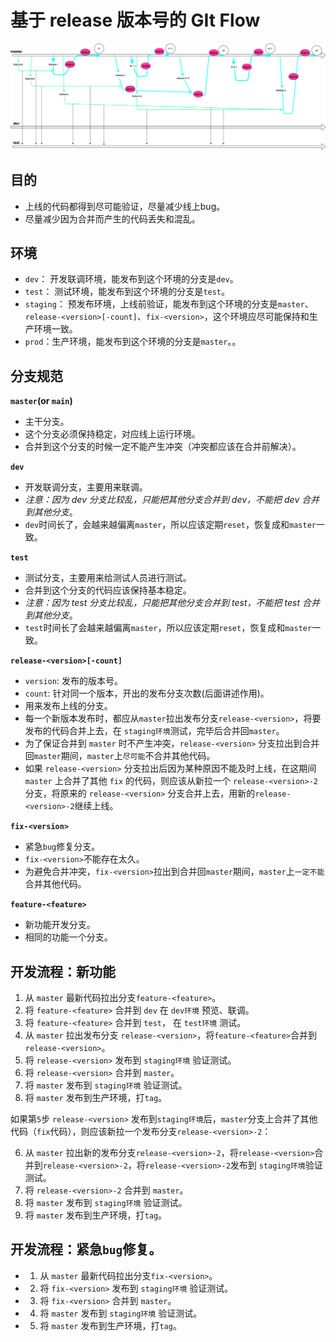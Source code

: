 # 基于 release 版本号的 GIt Flow

![流程图](./images/git-flow.png)

## 目的

- 上线的代码都得到尽可能验证，尽量减少线上bug。
- 尽量减少因为合并而产生的代码丢失和混乱。

## 环境

- `dev`： 开发联调环境，能发布到这个环境的分支是`dev`。
- `test`： 测试环境，能发布到这个环境的分支是`test`。
- `staging`： 预发布环境，上线前验证，能发布到这个环境的分支是`master`、`release-<version>[-count]`、`fix-<version>`，这个环境应尽可能保持和生产环境一致。
- `prod`：生产环境，能发布到这个环境的分支是`master`。。

## 分支规范

**`master`(or `main`)**

- 主干分支。
- 这个分支必须保持稳定，对应线上运行环境。
- 合并到这个分支的时候一定不能产生冲突（冲突都应该在合并前解决）。

**`dev`**

- 开发联调分支，主要用来联调。
- *注意：因为 dev 分支比较乱，只能把其他分支合并到 dev，不能把 dev 合并到其他分支*。
- `dev`时间长了，会越来越偏离`master`，所以应该定期`reset`，恢复成和`master`一致。

**`test`**

- 测试分支，主要用来给测试人员进行测试。
- 合并到这个分支的代码应该保持基本稳定。
- *注意：因为 test 分支比较乱，只能把其他分支合并到 test，不能把 test 合并到其他分支*。
- `test`时间长了会越来越偏离`master`，所以应该定期`reset`，恢复成和`master`一致。

**`release-<version>[-count]`**

- `version`: 发布的版本号。
- `count`: 针对同一个版本，开出的发布分支次数(后面讲述作用)。
- 用来发布上线的分支。
- 每一个新版本发布时，都应从`master`拉出发布分支`release-<version>`，将要发布的代码合并上去，在 `staging环境`测试，完毕后合并回`master`。
- 为了保证合并到 `master` 时不产生冲突，`release-<version>` 分支拉出到合并回`master`期间，`master`上`尽可能`不合并其他代码。
- 如果 `release-<version>` 分支拉出后因为某种原因不能及时上线，在这期间 `master` 上合并了其他 `fix` 的代码，则应该从新拉一个 `release-<version>-2` 分支，将原来的 `release-<version>` 分支合并上去，用新的`release-<version>-2`继续上线。

**`fix-<version>`**

- 紧急`bug`修复分支。
- `fix-<version>`不能存在太久。
- 为避免合并冲突，`fix-<version>`拉出到合并回`master`期间，`master`上`一定不能`合并其他代码。

**`feature-<feature>`**

- 新功能开发分支。
- 相同的功能一个分支。

## 开发流程：新功能

1. 从 `master` 最新代码拉出分支`feature-<feature>`。
2. 将 `feature-<feature>` 合并到 `dev` 在 `dev环境` 预览、联调。
3. 将 `feature-<feature>` 合并到 `test`， 在 `test环境` 测试。
4. 从 `master` 拉出发布分支 `release-<version>`，将`feature-<feature>`合并到`release-<version>`。
5. 将 `release-<version>` 发布到 `staging环境` 验证测试。
6. 将 `release-<version>` 合并到 `master`。
7. 将 `master` 发布到 `staging环境` 验证测试。
8. 将 `master` 发布到生产环境，打`tag`。

如果第`5`步 `release-<version>` 发布到`staging环境`后，`master`分支上合并了其他代码（`fix`代码），则应该新拉一个发布分支`release-<version>-2`：

6. 从 `master` 拉出新的发布分支`release-<version>-2`，将`release-<version>`合并到`release-<version>-2`，将`release-<version>-2`发布到 `staging环境`验证测试。
7. 将 `release-<version>-2` 合并到 `master`。
8. 将 `master` 发布到 `staging环境` 验证测试。
9. 将 `master` 发布到生产环境，打`tag`。

## 开发流程：紧急`bug`修复。

- 1. 从 `master` 最新代码拉出分支`fix-<version>`。
- 2. 将 `fix-<version>` 发布到 `staging环境` 验证测试。
- 3. 将 `fix-<version>` 合并到 `master`。
- 4. 将 `master` 发布到 `staging环境` 验证测试。
- 5. 将 `master` 发布到生产环境，打`tag`。

